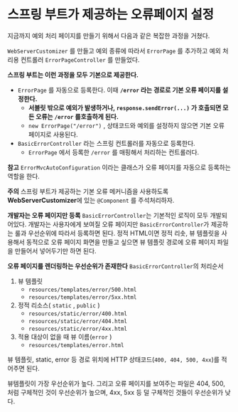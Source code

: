 # 스프링 부트가 제공하는 오류페이지 설정

지금까지 예외 처리 페이지를 만들기 위해서 다음과 같은 복잡한 과정을 거쳤다.

`WebServerCustomizer` 를 만들고 예외 종류에 따라서 `ErrorPage` 를 추가하고 예외 처리용 컨트롤러 `ErrorPageController` 를 만들었다.

**스프링 부트는 이런 과정을 모두 기본으로 제공한다.**

- `ErrorPage` 를 자동으로 등록한다. 이때 **`/error` 라는 경로로 기본 오류 페이지를 설정한다.**
    - **서블릿 밖으로 예외가 발생하거나, `response.sendError(...)` 가 호출되면 모든 오류는 `/error` 를호출하게 된다.**
    - `new ErrorPage("/error")` , 상태코드와 예외를 설정하지 않으면 기본 오류 페이지로 사용된다.
- `BasicErrorController` 라는 스프링 컨트롤러를 자동으로 등록한다.
    - `ErrorPage` 에서 등록한 `/error` 를 매핑해서 처리하는 컨트롤러다.

**참고**
`ErrorMvcAutoConfiguration` 이라는 클래스가 오류 페이지를 자동으로 등록하는 역할을 한다.


**주의**
스프링 부트가 제공하는 기본 오류 메커니즘을 사용하도록 **WebServerCustomizer**에 있는 `@Component` 를 주석처리하자.

**개발자는 오류 페이지만 등록**
`BasicErrorController`는 기본적인 로직이 모두 개발되어있다. 개발자는 사용자에게 보여질 오류 페이지만 `BasicErrorController`가 제공하는 룰과 우선순위에 따라서 등록하면 된다. 정적 HTML이면 정적 리솟, 뷰 템플릿을 사용해서 동적으로 오류 페이지 화면을 만들고 싶으면 뷰 템플릿 경로에 오류 페이지 파일을 만들어서 넣어두기만 하면 된다.


**오류 페이지를 렌더링하는 우선순위가 존재한다**
`BasicErrorController`의 처리순서

1. 뷰 템플릿
    - `resources/templates/error/500.html`
    - `resources/templates/error/5xx.html`
2. 정적 리소스( `static` , `public` )
    -  `resources/static/error/400.html`
    -  `resources/static/error/404.html`
    -  `resources/static/error/4xx.html`
3. 적용 대상이 없을 때 뷰 이름(`error` )
    -  `resources/templates/error.html`

뷰 템플릿, static, error 등 경로 위치에 HTTP 상태코드(`400, 404, 500, 4xx`)를 적어주면 된다.

뷰템플릿이 가장 우선순위가 높다. 그리고 오류 페이지를 보여주는 파일은 404, 500, 처럼 구체적인 것이 우선순위가 높으며, 4xx, 5xx 등 덜 구체적인 것들이 우선순위가 낮다.


